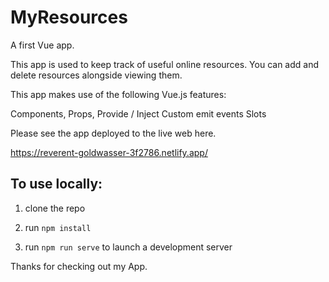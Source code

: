 # MyResources

[](/public/images/app.png)

A first Vue app.

This app is used to keep track of useful online resources. You can add and delete resources alongside viewing them. 

This app makes use of the following Vue.js features:

Components,
Props,
Provide / Inject
Custom emit events
Slots

Please see the app deployed to the live web here. 

https://reverent-goldwasser-3f2786.netlify.app/

## To use locally: 
 
1. clone the repo

2. run ```npm install```

3. run ```npm run serve``` to launch a development server

Thanks for checking out my App.
